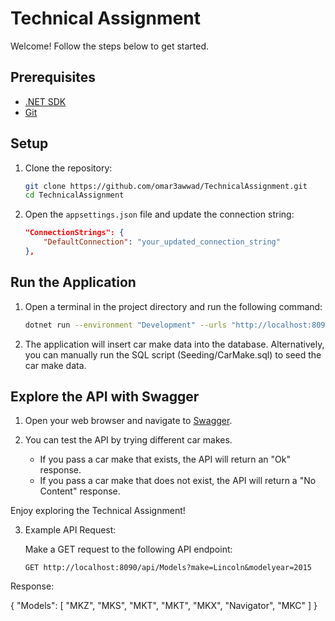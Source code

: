 # Technical Assignment

Welcome! Follow the steps below to get started.

## Prerequisites

- [.NET SDK](https://dotnet.microsoft.com/download)
- [Git](https://git-scm.com/)

## Setup

1. Clone the repository:

    ```bash
    git clone https://github.com/omar3awwad/TechnicalAssignment.git
    cd TechnicalAssignment
    ```

2. Open the `appsettings.json` file and update the connection string:

    ```json
    "ConnectionStrings": {
        "DefaultConnection": "your_updated_connection_string"
    },
    ```

## Run the Application

1. Open a terminal in the project directory and run the following command:

    ```bash
    dotnet run --environment "Development" --urls "http://localhost:8090"
    ```

2. The application will insert car make data into the database.
   Alternatively, you can manually run the SQL script (Seeding/CarMake.sql) to seed the car make data.

## Explore the API with Swagger

1. Open your web browser and navigate to [Swagger](http://localhost:8090/swagger/index.html).

2. You can test the API by trying different car makes.

    - If you pass a car make that exists, the API will return an "Ok" response.
    - If you pass a car make that does not exist, the API will return a "No Content" response.

Enjoy exploring the Technical Assignment!

3. Example API Request:

   Make a GET request to the following API endpoint:

   ```http
   GET http://localhost:8090/api/Models?make=Lincoln&modelyear=2015

Response:

{
  "Models": [
    "MKZ",
    "MKS",
    "MKT",
    "MKT",
    "MKX",
    "Navigator",
    "MKC"
  ]
}
